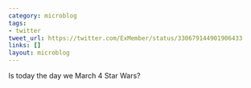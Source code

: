 ```yaml
---
category: microblog
tags:
- twitter
tweet_url: https://twitter.com/ExMember/status/330679144901906433
links: []
layout: microblog
---
```

Is today the day we March 4 Star Wars?
